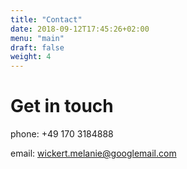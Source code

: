 ```yaml
---
title: "Contact"
date: 2018-09-12T17:45:26+02:00
menu: "main"
draft: false
weight: 4
---
```

# Get in touch

phone: +49 170 3184888

email: wickert.melanie@googlemail.com
